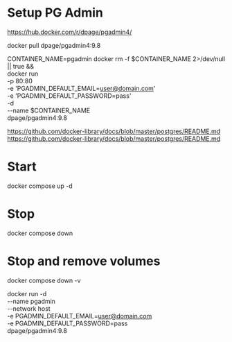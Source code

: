 # Setup PG Admin

https://hub.docker.com/r/dpage/pgadmin4/

docker pull dpage/pgadmin4:9.8

CONTAINER_NAME=pgadmin
docker rm -f $CONTAINER_NAME 2>/dev/null || true &&\
docker run \
    -p 80:80 \
    -e 'PGADMIN_DEFAULT_EMAIL=user@domain.com' \
    -e 'PGADMIN_DEFAULT_PASSWORD=pass' \
    -d \
    --name $CONTAINER_NAME \
    dpage/pgadmin4:9.8


https://github.com/docker-library/docs/blob/master/postgres/README.md
https://github.com/docker-library/docs/blob/master/postgres/README.md



# Start
docker compose up -d

# Stop
docker compose down

# Stop and remove volumes
docker compose down -v


 docker run -d \
  --name pgadmin \
  --network host \
  -e PGADMIN_DEFAULT_EMAIL=user@domain.com \
  -e PGADMIN_DEFAULT_PASSWORD=pass \
  dpage/pgadmin4:9.8
